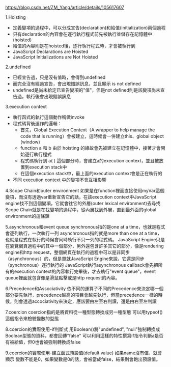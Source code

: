 https://blog.csdn.net/ZM_Yang/article/details/105617607

1.Hoisting
* 定義變項的過程中，可以分成宣告(declaration)和給值(initialization)兩個過程
* 只有declaration的內容會在逐行執行程式前先被執行並儲存在記憶體中(hoisted)
* 給值的內容則是在hoisted後，逐行執行程式時，才會被執行到
* JavaScript Declarations are Hoisted
* JavaScript Initializations are Not Hoisted

2.undefined
* 已經宣告過，只是沒有值時，會得到undefined
* 而完全沒有經過宣告，會出現錯誤訊息，並且顯示 is not defined
* undefined是尚未給定已宣告變項的"值"，但是not defined則是該變項尚未宣告過，執行後會出現錯誤訊息

3.execution context
* 執行函式的執行這個動作稱做invoke
* 程式碼背後運作的邏輯：
  * 首先，Global Execution Context（A wrapper to help manage the code that is running）會被建立，這時候會一併建立this、global object (window)
  * function a 和 b 由於 hoisting 的緣故會先被建立在記憶體中，接著才會開始逐行執行程式
  * 程式碼執行到 a( ) 這個部分時，會建立a的execution context，並且被放置到execution stack中
  * 在這個execution stack中，最上面的execution context會是正在執行的
* 不同 execution context 中的變項不會互相影響

4.Scope Chain和outer environment
如果是在function裡面直接使用myVar這個變項，而沒有透過var重新宣告它的話，在該execution context中JavaScript engine找不到這個變項，它就會往它的外層(outer lexical environment)去尋找
Scope Chain就是在找變項的過程中，從內層找到外層，直到最外面的global environment的這條鍊

5.asynchronous和event queue
synchronous指的是one at a time，也就是程式會逐列執行，一次執行一列
asynchronous指的就是more than one at a time，也就是程式在執行的時候會同時執行不只一列的程式碼。
JavaScript Engine只是在瀏覽網頁過程中的其中一個部分，另外還包含許多其它的部分，像是rendering engine和http request，整個網頁在執行的過程中可以是非同步（asynchronous）的，但是單就JavaScript Engine來說，它還是同步（synchronous）逐行執行的
JavaScript執行asynchronous callback會先把所有的execution context的內容執行完畢後，才去執行"event queue"，event queue裡面就包含像是滑鼠點擊或是http request的內容。

6.Precedence和Associativity
依不同的運算子不同的Precedence來決定哪一個部分要先執行，precedence越高的項目會越先執行，但當precedence一樣的時候，則會透過accociativity來決定，應該要由左至右判讀，還是由右至左判讀

7.coercion
coercion指的是將資料從一種型態轉換成另一種型態
可以用typeof()這個指令來檢驗變數的型態

8.coercion的實際使用-if判斷式
用Boolean()將"undefined", "null"強制轉換成Boolean型態的資料，都會回傳"false"
可以利用這樣的特性撰寫if指令判斷a是否有被給值，但0也會被強制轉換成false

9.coercion的實際使用-建立函式預設值(default value)
如果name沒有值，就會顯示<Enter your name here>
變數不能是0，如果變數是0的話，會被當成false，結果則會跑出預設值。
